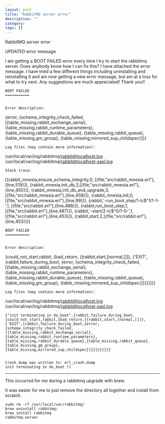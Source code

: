 ```yaml
---
layout: post
title: "RabbitMQ server error"
description: ""
category:
tags: []
---
```


RabbitMQ server error


UPDATED error message

I am getting a BOOT FAILED error every time I try to start the rabbitmq server. Does anybody know how I can fix this? I have attached the error message. I have tried a few different things including uninstalling and reinstalling it and am now getting a new error message, but am at a loss for what to try next. Any suggestions are much appreciated! Thank you!!

    BOOT FAILED
    ===========
    
    
    Error description:
{error,
    {schema_integrity_check_failed,
        [{table_missing,rabbit_exchange_serial},
         {table_missing,rabbit_runtime_parameters},
         {table_missing,rabbit_durable_queue},
         {table_missing,rabbit_queue},
         {table_missing,gm_group},
         {table_missing,mirrored_sup_childspec}]}}
    
    
    Log files (may contain more information):
/usr/local/var/log/rabbitmq/rabbit@localhost.log
/usr/local/var/log/rabbitmq/rabbit@localhost-sasl.log
    
    
    Stack trace:
[{rabbit_mnesia,ensure_schema_integrity,0,
                [{file,"src/rabbit_mnesia.erl"},{line,519}]},
 {rabbit_mnesia,init_db,3,[{file,"src/rabbit_mnesia.erl"},{line,450}]},
 {rabbit_mnesia,init_db_and_upgrade,3,
                [{file,"src/rabbit_mnesia.erl"},{line,458}]},
 {rabbit_mnesia,init,0,[{file,"src/rabbit_mnesia.erl"},{line,99}]},
 {rabbit,'-run_boot_step/1-lc$^1/1-1-',1,
         [{file,"src/rabbit.erl"},{line,488}]},
 {rabbit,run_boot_step,1,[{file,"src/rabbit.erl"},{line,487}]},
 {rabbit,'-start/2-lc$^0/1-0-',1,[{file,"src/rabbit.erl"},{line,453}]},
 {rabbit,start,2,[{file,"src/rabbit.erl"},{line,453}]}]
    
    
    
    
    
    
    BOOT FAILED
    ===========
    
    
    Error description:
{could_not_start,rabbit,
    {bad_return,
        {{rabbit,start,[normal,[]]},
         {'EXIT',
             {rabbit,failure_during_boot,
                 {error,
                     {schema_integrity_check_failed,
                         [{table_missing,rabbit_exchange_serial},
                          {table_missing,rabbit_runtime_parameters},
                          {table_missing,rabbit_durable_queue},
                          {table_missing,rabbit_queue},
                          {table_missing,gm_group},
                          {table_missing,mirrored_sup_childspec}]}}}}}}}
    
    
    Log files (may contain more information):
/usr/local/var/log/rabbitmq/rabbit@localhost.log
/usr/local/var/log/rabbitmq/rabbit@localhost-sasl.log
    
    
    {"init terminating in do_boot",{rabbit,failure_during_boot,{could_not_start,rabbit,{bad_return,{{rabbit,start,[normal,[]]},{'EXIT',{rabbit,failure_during_boot,{error,{schema_integrity_check_failed,[{table_missing,rabbit_exchange_serial},{table_missing,rabbit_runtime_parameters},{table_missing,rabbit_durable_queue},{table_missing,rabbit_queue},{table_missing,gm_group},{table_missing,mirrored_sup_childspec}]}}}}}}}}}
    
    
    Crash dump was written to: erl_crash.dump
    init terminating in do_boot ()


--------------------------------------- 
This occurred for me during a rabbitmq upgrade with brew.

It was easier for me to just remove the directory all together and install from scratch.

    sudo rm -rf /usr/local/var/rabbitmq/
    brew uninstall rabbitmq; 
    brew install rabbitmq
    rabbitmq-server



